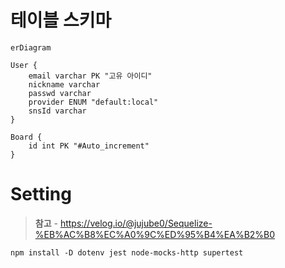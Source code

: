 # 테이블 스키마



```mermaid
erDiagram

User {
	email varchar PK "고유 아이디"
	nickname varchar
	passwd varchar 
	provider ENUM "default:local"
	snsId varchar
}

Board {
	id int PK "#Auto_increment"
}
```

# Setting

> **참고** - https://velog.io/@jujube0/Sequelize-%EB%AC%B8%EC%A0%9C%ED%95%B4%EA%B2%B0

```
npm install -D dotenv jest node-mocks-http supertest
```

